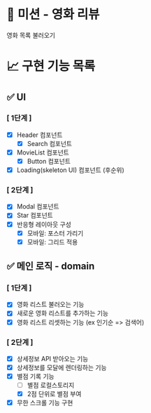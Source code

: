 # 🚀 미션 - 영화 리뷰

영화 목록 불러오기

# 📈 구현 기능 목록

## ✅ UI

### [ 1단계 ]

- [x] Header 컴포넌트
  - [x] Search 컴포넌트
- [x] MovieList 컴포넌트
  - [x] Button 컴포넌트
- [x] Loading(skeleton UI) 컴포넌트 (후순위)

### [ 2단계 ]

- [x] Modal 컴포넌트
- [x] Star 컴포넌트
- [x] 반응형 레이아웃 구성
  - [x] 모바일: 포스터 가리기
  - [x] 모바일: 그리드 적용

## ✅ 메인 로직 - domain

### [ 1단계 ]

- [x] 영화 리스트 불러오는 기능
- [x] 새로운 영화 리스트를 추가하는 기능
- [x] 영화 리스트 리셋하는 기능 (ex 인기순 => 검색어)

### [ 2단계 ]

- [x] 상세정보 API 받아오는 기능
- [x] 상세정보를 모달에 렌더링하는 기능
- [x] 별점 기록 기능
  - [ ] 별점 로컬스토리지
  - [x] 2점 단위로 별점 부여
- [x] 무한 스크롤 기능 구현
